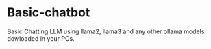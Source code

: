 # Basic-chatbot
Basic Chatting LLM using llama2, llama3 and any other ollama models dowloaded in your PCs.
